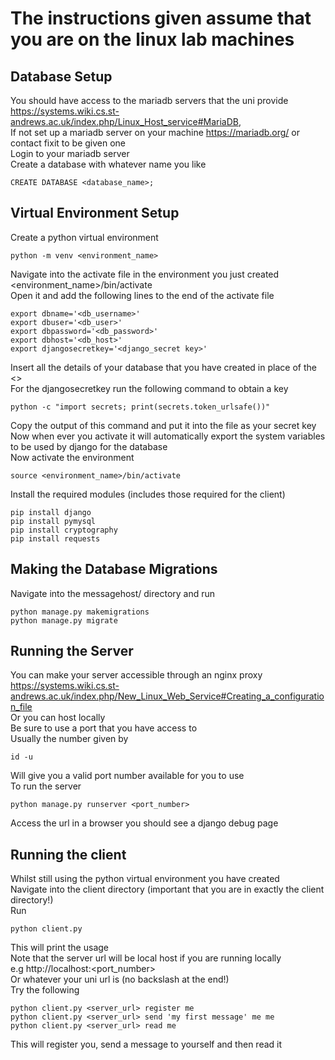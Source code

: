 # The instructions given assume that you are on the linux lab machines
## Database Setup
You should have access to the mariadb servers that the uni provide https://systems.wiki.cs.st-andrews.ac.uk/index.php/Linux_Host_service#MariaDB,  
If not set up a mariadb server on your machine https://mariadb.org/ or contact fixit to be given one  
Login to your mariadb server  
Create a database with whatever name you like  
```
CREATE DATABASE <database_name>;  
```
## Virtual Environment Setup  
Create a python virtual environment  
```
python -m venv <environment_name>  
```
Navigate into the activate file in the environment you just created <environment_name>/bin/activate  
Open it and add the following lines to the end of the activate file  
``` 
export dbname='<db_username>'  
export dbuser='<db_user>'  
export dbpassword='<db_password>'  
export dbhost='<db_host>'  
export djangosecretkey='<django_secret key>'  
```
Insert all the details of your database that you have created in place of the <>  
For the djangosecretkey run the following command to obtain a key
```
python -c "import secrets; print(secrets.token_urlsafe())"
```
Copy the output of this command and put it into the file as your secret key  
Now when ever you activate it will automatically export the system variables to be used by django for the database  
Now activate the environment
```
source <environment_name>/bin/activate
```
Install the required modules (includes those required for the client)
```
pip install django
pip install pymysql
pip install cryptography
pip install requests
```
## Making the Database Migrations
Navigate into the messagehost/ directory and run  
```
python manage.py makemigrations
python manage.py migrate
```
## Running the Server
You can make your server accessible through an nginx proxy  
https://systems.wiki.cs.st-andrews.ac.uk/index.php/New_Linux_Web_Service#Creating_a_configuration_file  
Or you can host locally  
Be sure to use a port that you have access to  
Usually the number given by  
```
id -u
```
Will give you a valid port number available for you to use  
To run the server
```
python manage.py runserver <port_number>
```
Access the url in a browser you should see a django debug page  
## Running the client
Whilst still using the python virtual environment you have created  
Navigate into the client directory (important that you are in exactly the client directory!)  
Run
```
python client.py
```
This will print the usage  
Note that the server url will be local host if you are running locally  
e.g http://localhost:<port_number>  
Or whatever your uni url is (no backslash at the end!)  
Try the following
```
python client.py <server_url> register me
python client.py <server_url> send 'my first message' me me
python client.py <server_url> read me
```
This will register you, send a message to yourself and then read it
